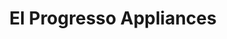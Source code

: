 ---
title: "El Progresso Appliances"
url: /milwaukee/el-progresso-appliances/
shop: Haushaltsgeräte
---